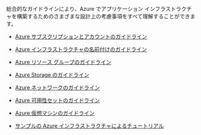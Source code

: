 総合的なガイドラインにより、Azure でアプリケーション インフラストラクチャを構築するためのさまざまな設計上の考慮事項をすべて理解することができます。

- [Azure サブスクリプションとアカウントのガイドライン](../articles/virtual-machines/virtual-machines-windows-infrastructure-subscription-accounts-guidelines.md)
- [Azure インフラストラクチャの名前付けのガイドライン](../articles/virtual-machines/virtual-machines-windows-infrastructure-naming-guidelines.md)
- [Azure リソース グループのガイドライン](../articles/virtual-machines/virtual-machines-windows-infrastructure-resource-groups-guidelines.md)
- [Azure Storage のガイドライン](../articles/virtual-machines/virtual-machines-windows-infrastructure-storage-solutions-guidelines.md)
- [Azure ネットワークのガイドライン](../articles/virtual-machines/virtual-machines-windows-infrastructure-networking-guidelines.md)
- [Azure 可用性セットのガイドライン](../articles/virtual-machines/virtual-machines-windows-infrastructure-availability-sets-guidelines.md)
- [Azure 仮想マシンのガイドライン](../articles/virtual-machines/virtual-machines-windows-infrastructure-virtual-machine-guidelines.md)

- [サンプルの Azure インフラストラクチャによるチュートリアル](../articles/virtual-machines/virtual-machines-windows-infrastructure-example.md)

<!---HONumber=AcomDC_0706_2016-->